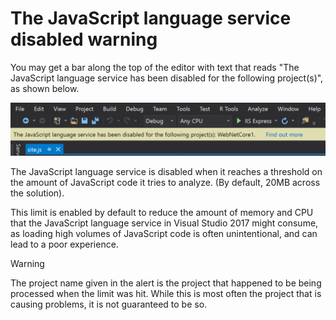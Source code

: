 # The JavaScript language service disabled warning

You may get a bar along the top of the editor with text that reads "The JavaScript language 
service has been disabled for the following project(s)", as shown below.

<img src="../../images/jslsdisabledpopup.png" width="860px"/>

The JavaScript language service is disabled when it reaches a threshold on the amount of JavaScript
code it tries to analyze. (By default, 20MB across the solution).

This limit is enabled by default to reduce the amount of memory and CPU that the JavaScript language
service in Visual Studio 2017 might consume, as loading high volumes of JavaScript code is often
unintentional, and can lead to a poor experience. 

> [!WARNING]
> The project name given in the alert is the project that happened to be being processed when
> the limit was hit. While this is most often the project that is causing problems, it is not
> guaranteed to be so.

